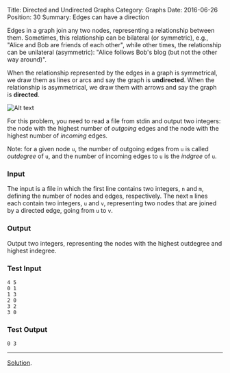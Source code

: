 Title: Directed and Undirected Graphs
Category: Graphs
Date: 2016-06-26
Position: 30
Summary: Edges can have a direction

Edges in a graph join any two nodes, representing a relationship between
them. Sometimes, this relationship can be bilateral (or symmetric), e.g.,
"Alice and Bob are friends of each other", while other times, the
relationship can be unilateral (asymmetric): "Alice follows Bob's blog (but
not the other way around)".

When the relationship represented by the edges in a graph is symmetrical,
we draw them as lines or arcs and say the graph is **undirected**. When the
relationship is asymmetrical, we draw them with arrows and say the graph is
**directed**.

![Alt text]({filename}/images/directed_example.png "A graph with four
 nodes and five directed edges.")

For this problem, you need to read a file from stdin and output two
integers: the node with the highest number of *outgoing* edges and the
node with the highest number of *incoming* edges.

Note: for a given node `u`, the number of outgoing edges from `u` is called
*outdegree* of `u`, and the number of incoming edges to `u` is the *indgree*
of `u`.


### Input

The input is a file in which the first line contains two integers, `n` and
`m`, defining the number of nodes and edges, respectively. The next `m`
lines each contain two integers, `u` and `v`, representing two nodes that
are joined by a directed edge, going from `u` to `v`.

### Output

Output two integers, representing the nodes with the highest outdegree and
highest indegree.


### Test Input

```
4 5
0 1
1 3
2 0
3 2
3 0

```

### Test Output

```
0 3

```
--------------------------------------------------------
[Solution](https://github.com/Leockard/erdos/blob/master/solutions/graphs/directed.py).
